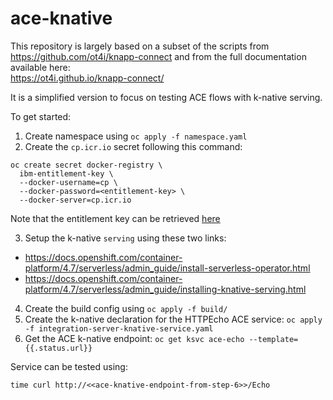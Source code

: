 # ace-knative

This repository is largely based on a subset of the scripts from https://github.com/ot4i/knapp-connect and from the full documentation available here:  
https://ot4i.github.io/knapp-connect/  

It is a simplified version to focus on testing ACE flows with k-native serving.    

To get started:  
1. Create namespace using `oc apply -f namespace.yaml`  
2. Create the `cp.icr.io` secret following this command:  
```  
oc create secret docker-registry \
  ibm-entitlement-key \
  --docker-username=cp \
  --docker-password=<entitlement-key> \
  --docker-server=cp.icr.io
``` 
Note that the entitlement key can be retrieved [here](https://myibm.ibm.com/products-services/containerlibrary)

3. Setup the k-native `serving` using these two links:  
* https://docs.openshift.com/container-platform/4.7/serverless/admin_guide/install-serverless-operator.html  
*  https://docs.openshift.com/container-platform/4.7/serverless/admin_guide/installing-knative-serving.html  
  
4. Create the build config using `oc apply -f build/`  
5. Create the k-native declaration for the HTTPEcho ACE service: `oc apply -f integration-server-knative-service.yaml`
6. Get the ACE k-native endpoint: `oc get ksvc ace-echo --template={{.status.url}}`  

Service can be tested using:
```
time curl http://<<ace-knative-endpoint-from-step-6>>/Echo
```